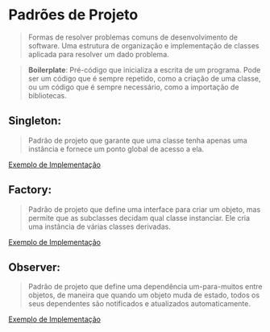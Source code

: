 # Padrões de Projeto
> Formas de resolver problemas comuns de desenvolvimento de software. Uma estrutura de organização e implementação de classes aplicada para resolver um dado problema.

> **Boilerplate**: Pré-código que inicializa a escrita de um programa. Pode ser um código que é sempre repetido, como a criação de uma classe, ou um código que é sempre necessário, como a importação de bibliotecas.

## Singleton:
> Padrão de projeto que garante que uma classe tenha apenas uma instância e fornece um ponto global de acesso a ela.

[Exemplo de Implementação](singleton.py)

## Factory:
> Padrão de projeto que define uma interface para criar um objeto, mas permite que as subclasses decidam qual classe instanciar. Ele cria uma instância de várias classes derivadas.

[Exemplo de Implementação](factory.py)

## Observer:
> Padrão de projeto que define uma dependência um-para-muitos entre objetos, de maneira que quando um objeto muda de estado, todos os seus dependentes são notificados e atualizados automaticamente.

[Exemplo de Implementação](observer.py)
